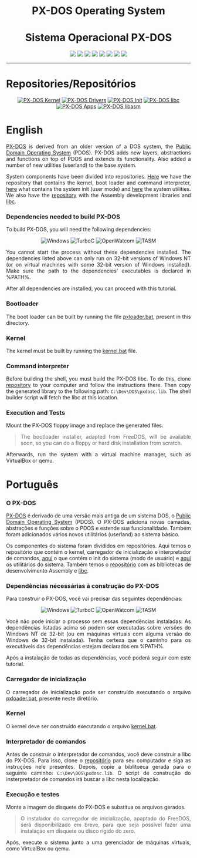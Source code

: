 <div align="center">

<h1>PX-DOS Operating System</h1>
<h1>Sistema Operacional PX-DOS</h3>

![](https://img.shields.io/github/license/felipenlunkes/PX-DOS-Core.svg)
![](https://img.shields.io/github/stars/felipenlunkes/PX-DOS-Core.svg)
![](https://img.shields.io/github/issues/felipenlunkes/PX-DOS-Core.svg)
![](https://img.shields.io/github/issues-closed/felipenlunkes/PX-DOS-Core.svg)
![](https://img.shields.io/github/issues-pr/felipenlunkes/PX-DOS-Core.svg)
![](https://img.shields.io/github/issues-pr-closed/felipenlunkes/PX-DOS-Core.svg)
![](https://img.shields.io/github/downloads/felipenlunkes/PX-DOS-Core/total.svg)
![](https://img.shields.io/github/release/felipenlunkes/PX-DOS-Core.svg)

</div>

<hr>

# Repositories/Repositórios

<div align="center">
  
[![PX-DOS Kernel](https://github-readme-stats.vercel.app/api/pin/?username=felipenlunkes&repo=PX-DOS-Core&theme=dark)](https://github.com/felipenlunkes/PX-DOS)
[![PX-DOS Drivers](https://github-readme-stats.vercel.app/api/pin/?username=felipenlunkes&repo=PX-DOS-Drivers&theme=dark)](https://github.com/felipenlunkes/PX-DOS-Drivers)
[![PX-DOS Init](https://github-readme-stats.vercel.app/api/pin/?username=felipenlunkes&repo=PX-DOS-init&theme=dark)](https://github.com/felipenlunkes/PX-DOS-init)
[![PX-DOS libc](https://github-readme-stats.vercel.app/api/pin/?username=felipenlunkes&repo=PX-DOS-libc&theme=dark)](https://github.com/felipenlunkes/PX-DOS-libc)
[![PX-DOS Apps](https://github-readme-stats.vercel.app/api/pin/?username=felipenlunkes&repo=PX-DOS-Apps&theme=dark)](https://github.com/felipenlunkes/PX-DOS-Apps)
[![PX-DOS libasm](https://github-readme-stats.vercel.app/api/pin/?username=felipenlunkes&repo=PX-DOS-libasm&theme=dark)](https://github.com/felipenlunkes/PX-DOS-libasm)

</div>

# English

<div align="justify">

[PX-DOS](https://github.com/felipenlunkes/PX-DOS) is derived from an older version of a DOS system, the [Public Domain Operating System](http://www.pdos.org/) (PDOS). PX-DOS adds new layers, abstractions and functions on top of PDOS and extends its functionality. Also added a number of new utilities (userland) to the base system.

System components have been divided into repositories. [Here](https://github.com/felipenlunkes/PX-DOS) we have the repository that contains the kernel, boot loader and command interpreter, [here](https://github.com/felipenlunkes/PX-DOS-init) what contains the system init (user mode) and [here](https://github.com/felipenlunkes/PX-DOS-Apps) the system utilities. We also have the [repository](https://github.com/felipenlunkes/PX-DOS-libasm) with the Assembly development libraries and [libc](https://github.com/felipenlunkes/PX-DOS-libc).

</div>

### Dependencies needed to build PX-DOS

<div align="justify">

To build PX-DOS, you will need the following dependencies:

</div>

<div align="center">

![Windows](https://img.shields.io/badge/Windows_32_bit-0078D6?style=for-the-badge&logo=windows&logoColor=white)
![TurboC](https://img.shields.io/badge/Borland_Turbo_C-F57842?style=for-the-badge&logo=c&logoColor=white)
![OpenWatcom](https://img.shields.io/badge/Open_Watcom-4EAA25?style=for-the-badge&logo=c&logoColor=white)
![TASM](https://img.shields.io/badge/TASM-0C322C?style=for-the-badge&logo=assembly&logoColor=white)

</div>

<div align="justify">

You cannot start the process without these dependencies installed. The dependencies listed above can only run on 32-bit versions of Windows NT (or on virtual machines with some 32-bit version of Windows installed). Make sure the path to the dependencies' executables is declared in %PATH%.

After all dependencies are installed, you can proceed with this tutorial.

</div>

### Bootloader

<div align="justify">

The boot loader can be built by running the file [pxloader.bat](pxloader.bat), present in this directory.

</div>

### Kernel

<div align="justify">

The kernel must be built by running the [kernel.bat](kernel.bat) file.

</div>

### Command interpreter

<div align="justify">

Before building the shell, you must build the PX-DOS libc. To do this, clone [repository](https://github.com/felipenlunkes/PX-DOS-libc) to your computer and follow the instructions there. Then copy the generated library to the following path: `C:\Dev\DOS\pxdosc.lib`. The shell builder script will fetch the libc at this location.

</div>

### Execution and Tests

<div align="justify">

Mount the PX-DOS floppy image and replace the generated files.

> The bootloader installer, adapted from FreeDOS, will be available soon, so you can do a floppy or hard disk installation from scratch.

Afterwards, run the system with a virtual machine manager, such as VirtualBox or qemu.

</div>

# Português

### O PX-DOS

<div align="justify">

[PX-DOS](https://github.com/felipenlunkes/PX-DOS) é derivado de uma versão mais antiga de um sistema DOS, o [Public Domain Operating System](http://www.pdos.org/) (PDOS). O PX-DOS adiciona novas camadas, abstrações e funções sobre o PDOS e estende sua funcionalidade. Também foram adicionados vários novos utilitários (userland) ao sistema básico.

Os componentes do sistema foram divididos em repositórios. Aqui temos o repositório que contém o kernel, carregador de inicialização e interpretador de comandos, [aqui](https://github.com/felipenlunkes/PX-DOS-init) o ​​que contém o init do sistema (modo de usuário) e [aqui](https://github.com/felipenlunkes/PX-DOS-Apps) os utilitários do sistema. Também temos o [repositório](https://github.com/felipenlunkes/PX-DOS-libasm) com as bibliotecas de desenvolvimento Assembly e [libc](https://github.com/felipenlunkes/PX-DOS-libc).

</div>
  
### Dependências necessárias à construção do PX-DOS

<div align="justify">

Para construir o PX-DOS, você vai precisar das seguintes dependências:

</div>

<div align="center">

![Windows](https://img.shields.io/badge/Windows_32_bit-0078D6?style=for-the-badge&logo=windows&logoColor=white)
![TurboC](https://img.shields.io/badge/Borland_Turbo_C-F57842?style=for-the-badge&logo=c&logoColor=white)
![OpenWatcom](https://img.shields.io/badge/Open_Watcom-4EAA25?style=for-the-badge&logo=c&logoColor=white)
![TASM](https://img.shields.io/badge/TASM-0C322C?style=for-the-badge&logo=assembly&logoColor=white)

</div>

<div align="justify">

Você não pode iniciar o processo sem essas dependências instaladas. As dependências listadas acima só podem ser executadas sobre versões do Windows NT de 32-bit (ou em máquinas virtuais com alguma versão do Windows de 32-bit instalada). Tenha certexa que o caminho para os executáveis das dependências estejam declarados em %PATH%.

Após a instalação de todas as dependências, você poderá seguir com este tutorial.

</div>

### Carregador de inicialização

<div align="justify">

O carregador de inicialização pode ser construído executando o arquivo [pxloader.bat](pxloader.bat), presente neste diretório.

</div>

### Kernel

<div align="justify">

O kernel deve ser construído executando o arquivo [kernel.bat](kernel.bat).

</div>

### Interpretador de comandos

<div align="justify">

Antes de construir o interpretador de comandos, você deve construir a libc do PX-DOS. Para isso, clone o [repositório](https://github.com/felipenlunkes/PX-DOS-libc) para seu computador e siga as instruções nele presentes. Depois, copie a biblitoeca gerada para o seguinte caminho: `C:\Dev\DOS\pxdosc.lib`. O script de construção do insterpretador de comandos irá buscar a libc nesta localização.

</div>

### Execução e testes

<div align="justify">

Monte a imagem de disquete do PX-DOS e substitua os arquivos gerados.

> O instalador do carregador de inicialização, apaptado do FreeDOS, será disponibilizado em breve, para que seja possível fazer uma instalação em disquete ou disco rígido do zero.

Após, execute o sistema junto a uma gerenciador de máquinas virtuais, como VirtualBox ou qemu.

</div>

<!-- Versão do arquivo: 1.0

Copyright © 2012-2022 Felipe Miguel Nery Lunkes

-->
